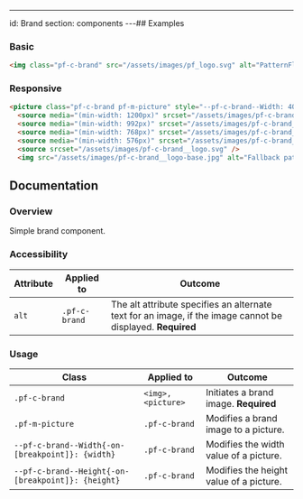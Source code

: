 ---
id: Brand
section: components
---## Examples

### Basic

```html
<img class="pf-c-brand" src="/assets/images/pf_logo.svg" alt="PatternFly logo" />
```

### Responsive

```html
<picture class="pf-c-brand pf-m-picture" style="--pf-c-brand--Width: 40px; --pf-c-brand--Width-on-sm: 60px; --pf-c-brand--Width-on-md: 220px;">
  <source media="(min-width: 1200px)" srcset="/assets/images/pf-c-brand__logo-on-xl.svg" />
  <source media="(min-width: 992px)" srcset="/assets/images/pf-c-brand__logo-on-lg.svg" />
  <source media="(min-width: 768px)" srcset="/assets/images/pf-c-brand__logo-on-md.svg" />
  <source media="(min-width: 576px)" srcset="/assets/images/pf-c-brand__logo-on-sm.svg" />
  <source srcset="/assets/images/pf-c-brand__logo.svg" />
  <img src="/assets/images/pf-c-brand__logo-base.jpg" alt="Fallback patternFly default logo" /></picture>
```

## Documentation

### Overview

Simple brand component.

### Accessibility

| Attribute | Applied to    | Outcome                                                                                                    |
| --------- | ------------- | ---------------------------------------------------------------------------------------------------------- |
| `alt`     | `.pf-c-brand` | The alt attribute specifies an alternate text for an image, if the image cannot be displayed. **Required** |

### Usage

| Class                                              | Applied to         | Outcome                                 |
| -------------------------------------------------- | ------------------ | --------------------------------------- |
| `.pf-c-brand`                                      | `<img>, <picture>` | Initiates a brand image. **Required**   |
| `.pf-m-picture`                                    | `.pf-c-brand`      | Modifies a brand image to a picture.    |
| `--pf-c-brand--Width{-on-[breakpoint]}: {width}`   | `.pf-c-brand`      | Modifies the width value of a picture.  |
| `--pf-c-brand--Height{-on-[breakpoint]}: {height}` | `.pf-c-brand`      | Modifies the height value of a picture. |
